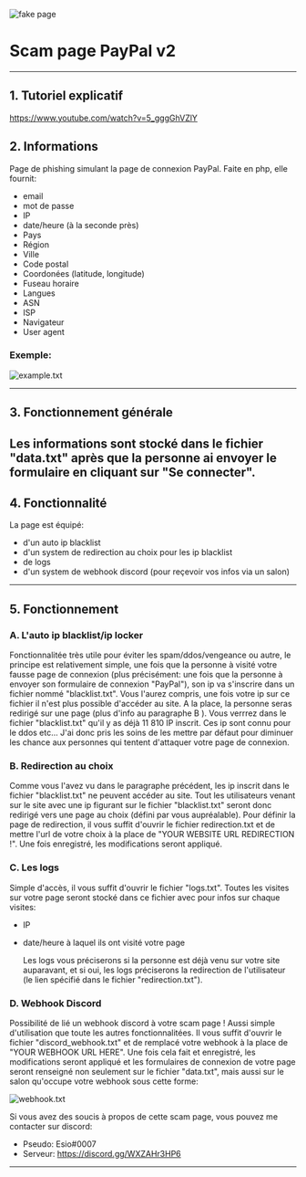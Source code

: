 ![fake page](https://media.discordapp.net/attachments/633782210238873612/872501183011512381/unknown.png?width=1246&height=629)
# Scam page PayPal v2
----
## 1. Tutoriel explicatif
https://www.youtube.com/watch?v=5_gggGhVZlY 
## 2. Informations
Page de phishing simulant la page de connexion PayPal. 
Faite en php, elle fournit:
  - email
  - mot de  passe
  - IP
  - date/heure (à la seconde près)
  - Pays
  - Région
  - Ville
  - Code postal
  - Coordonées (latitude, longitude)
  - Fuseau horaire
  - Langues
  - ASN
  - ISP
  - Navigateur
  - User agent

### Exemple:
![example.txt](https://media.discordapp.net/attachments/633782210238873612/882046827761901618/unknown.png?width=1360&height=630)


----
## 3. Fonctionnement générale


Les informations sont stocké dans le fichier "data.txt" après que la personne ai envoyer le formulaire en cliquant sur "Se connecter".
----
## 4. Fonctionnalité

La page est équipé:
  - d'un auto ip blacklist
  - d'un system de redirection au choix pour les ip blacklist
  - de logs
  - d'un system de webhook discord (pour reçevoir vos infos via un salon)
----
## 5. Fonctionnement

  ### A. L'auto ip blacklist/ip locker
  Fonctionnalitée très utile pour éviter les spam/ddos/vengeance ou autre, le principe est relativement simple, une fois que la personne à visité votre fausse page de connexion (plus précisément: une fois que la personne à envoyer son formulaire de connexion "PayPal"), son ip va s'inscrire dans un fichier nommé "blacklist.txt". Vous l'aurez compris, une fois votre ip sur ce fichier il n'est plus possible d'accéder au site. A la place, la personne seras redirigé sur une page (plus d'info au paragraphe B ). Vous verrrez dans le fichier "blacklist.txt" qu'il y as déjà 11 810 IP inscrit. Ces ip sont connu pour le ddos etc... J'ai donc pris les soins de les mettre par défaut pour diminuer les chance aux personnes qui tentent d'attaquer votre page de connexion.

### B. Redirection au choix
Comme vous l'avez vu dans le paragraphe précédent, les ip inscrit dans le fichier "blacklist.txt" ne peuvent accéder au site. Tout les utilisateurs venant sur le site avec une ip figurant sur le fichier "blacklist.txt" seront donc redirigé vers une page au choix (défini par vous aupréalable). Pour définir la page de redirection, il vous suffit d'ouvrir le fichier redirection.txt et de mettre l'url de votre choix à la place de "YOUR WEBSITE URL REDIRECTION !". Une fois enregistré, les modifications seront appliqué.

  ### C. Les logs
   Simple d'accès, il vous suffit d'ouvrir le fichier "logs.txt". Toutes les visites sur votre page seront stocké dans ce fichier avec pour infos sur chaque visites:
 - IP
 - date/heure à laquel ils ont visité votre page

   Les logs vous préciserons si la personne est déjà venu sur votre site auparavant, et si oui, les logs préciserons la redirection de l'utilisateur (le lien spécifié      dans le fichier "redirection.txt").
   
### D. Webhook Discord
Possibilité de lié un webhook discord à votre scam page ! Aussi simple d'utilisation que toute les autres fonctionnalitées. Il vous suffit d'ouvrir le fichier "discord_webhook.txt" et de remplacé votre webhook à la place de "YOUR WEBHOOK URL HERE". Une fois cela fait et enregistré, les modifications seront appliqué et les formulaires de connexion de votre page seront renseigné non seulement sur le fichier "data.txt", mais aussi sur le salon qu'occupe votre webhook sous cette forme:

![webhook.txt](https://media.discordapp.net/attachments/633782210238873612/882065636883312670/unknown.png?width=597&height=630)

Si vous avez des soucis à propos de cette scam page, vous pouvez me contacter sur discord:
  - Pseudo: Esio#0007
  - Serveur: https://discord.gg/WXZAHr3HP6


----
